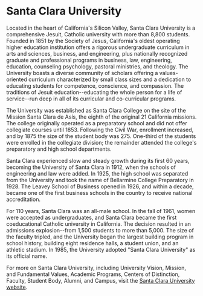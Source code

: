Santa Clara University
======================

Located in the heart of California's Silicon Valley, Santa Clara University is a comprehensive Jesuit, Catholic university with more than 8,800 students. Founded in 1851 by the Society of Jesus, California's oldest operating higher education institution offers a rigorous undergraduate curriculum in arts and sciences, business, and engineering, plus nationally recognized graduate and professional programs in business, law, engineering, education, counseling psychology, pastoral ministries, and theology. The University boasts a diverse community of scholars offering a values-oriented curriculum characterized by small class sizes and a dedication to educating students for competence, conscience, and compassion. The traditions of Jesuit education--educating the whole person for a life of service--run deep in all of its curricular and co-curricular programs.

The University was established as Santa Clara College on the site of the Mission Santa Clara de Asís, the eighth of the original 21 California missions. The college originally operated as a preparatory school and did not offer collegiate courses until 1853. Following the Civil War, enrollment increased, and by 1875 the size of the student body was 275. One-third of the students were enrolled in the collegiate division; the remainder attended the college's preparatory and high school departments.

Santa Clara experienced slow and steady growth during its first 60 years, becoming the University of Santa Clara in 1912, when the schools of engineering and law were added. In 1925, the high school was separated from the University and took the name of Bellarmine College Preparatory in 1928. The Leavey School of Business opened in 1926, and within a decade, became one of the first business schools in the country to receive national accreditation.

For 110 years, Santa Clara was an all-male school. In the fall of 1961, women were accepted as undergraduates, and Santa Clara became the first coeducational Catholic university in California. The decision resulted in an admissions explosion--from 1,500 students to more than 5,000. The size of the faculty tripled, and the University began the largest building program in school history, building eight residence halls, a student union, and an athletic stadium. In 1985, the University adopted "Santa Clara University" as its official name.

For more on Santa Clara University, including University Vision, Mission, and Fundamental Values, Academic Programs, Centers of Distinction, Faculty, Student Body, Alumni, and Campus, visit the [Santa Clara University website](https://www.scu.edu/aboutscu/).
